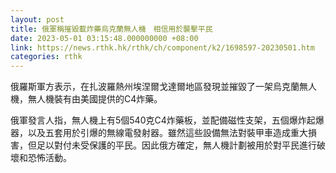 ```yaml
---
layout: post
title: 俄軍稱摧毀載炸藥烏克蘭無人機　相信用於襲擊平民
date: 2023-05-01 03:15:48.000000000 +08:00
link: https://news.rthk.hk/rthk/ch/component/k2/1698597-20230501.htm
categories: rthk
---
```


俄羅斯軍方表示，在扎波羅熱州埃涅爾戈達爾地區發現並摧毀了一架烏克蘭無人機，無人機裝有由美國提供的C4炸藥。

俄軍發言人指，無人機上有5個540克C4炸藥板，並配備磁性支架，五個爆炸起爆器，以及五套用於引爆的無線電發射器。雖然這些設備無法對裝甲車造成重大損害，但足以對付未受保護的平民。因此俄方確定，無人機計劃被用於對平民進行破壞和恐怖活動。
